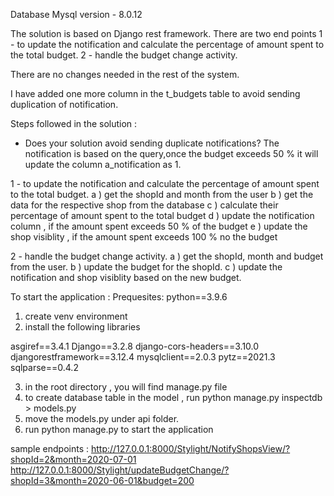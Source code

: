 Database Mysql version - 8.0.12

The solution is based on Django rest framework.
There are two end points 
1 - to update the notification and calculate the percentage of amount spent to the total budget.
2 - handle the budget change activity.

There are no changes needed in the rest of the system.

I have added one more column in the t_budgets table to avoid sending duplication of notification.

Steps followed in the solution :

* Does your solution avoid sending duplicate notifications?
 The notification is based on the query,once the budget exceeds 50 % it will update the column a_notification as 1.
 
1 - to update the notification and calculate the percentage of amount spent to the total budget.
a ) get the shopId and month from the user
b ) get the data for the respective shop from the database
c ) calculate their percentage of amount spent to the total budget
d ) update the notification column , if the amount spent exceeds 50 % of the budget
e ) update the shop visiblity , if the amount spent exceeds 100 % no the budget 

2 - handle the budget change activity.
a ) get the shopId, month and budget from the user.
b ) update the budget for the shopId.
c ) update the notification and shop visiblity based on the new budget.

To start the application :
Prequesites:
python==3.9.6

1) create venv environment
2) install the following libraries

asgiref==3.4.1
Django==3.2.8
django-cors-headers==3.10.0
djangorestframework==3.12.4
mysqlclient==2.0.3
pytz==2021.3
sqlparse==0.4.2

3) in the root directory , you will find manage.py file
4) to create database table in the model , run python manage.py inspectdb > models.py
5) move the models.py under api folder.
6) run python manage.py to start the application

sample endpoints :
http://127.0.0.1:8000/Stylight/NotifyShopsView/?shopId=2&month=2020-07-01
http://127.0.0.1:8000/Stylight/updateBudgetChange/?shopId=3&month=2020-06-01&budget=200






